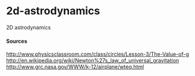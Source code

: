 2d-astrodynamics
================

2D astrodynamics

#### Sources

http://www.physicsclassroom.com/class/circles/Lesson-3/The-Value-of-g
http://en.wikipedia.org/wiki/Newton%27s_law_of_universal_gravitation
http://www.grc.nasa.gov/WWW/k-12/airplane/wteq.html
